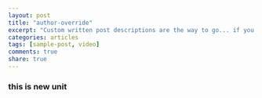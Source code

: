 ```yaml
---
layout: post
title: "author-override"
excerpt: "Custom written post descriptions are the way to go... if you're not lazy."
categories: articles
tags: [sample-post, video]
comments: true
share: true
---
```

### this is new unit
<div class="apester-media" data-media-id="5b193ad0b4076bf8561e9635" height="512"></div><script async src="//static.apester.com/js/sdk/v2.0/apester-javascript-sdk.min.js"></script>
